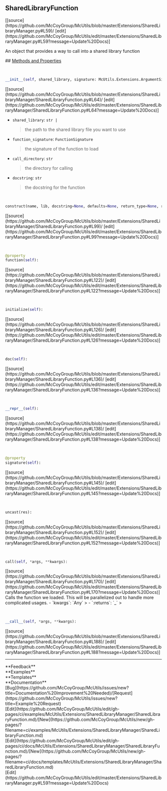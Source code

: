 ## <a id="McUtils.Extensions.SharedLibraryManager.SharedLibraryFunction">SharedLibraryFunction</a> 

<div class="docs-source-link" markdown="1">
[[source](https://github.com/McCoyGroup/McUtils/blob/master/Extensions/SharedLibraryManager.py#L59)/
[edit](https://github.com/McCoyGroup/McUtils/edit/master/Extensions/SharedLibraryManager.py#L59?message=Update%20Docs)]
</div>

An object that provides a way to call into a shared library function







<div class="collapsible-section">
 <div class="collapsible-section collapsible-section-header" markdown="1">
## <a class="collapse-link" data-toggle="collapse" href="#methods" markdown="1"> Methods and Properties</a> <a class="float-right" data-toggle="collapse" href="#methods"><i class="fa fa-chevron-down"></i></a>
 </div>
 <div class="collapsible-section collapsible-section-body collapse show" id="methods" markdown="1">
 
<a id="McUtils.Extensions.SharedLibraryManager.SharedLibraryFunction.__init__" class="docs-object-method">&nbsp;</a> 
```python
__init__(self, shared_library, signature: McUtils.Extensions.ArgumentSignature.FunctionSignature, defaults=None, docstring=None, call_directory=None, return_handler=None, prep_args=None): 
```
<div class="docs-source-link" markdown="1">
[[source](https://github.com/McCoyGroup/McUtils/blob/master/Extensions/SharedLibraryManager/SharedLibraryFunction.py#L64)/
[edit](https://github.com/McCoyGroup/McUtils/edit/master/Extensions/SharedLibraryManager/SharedLibraryFunction.py#L64?message=Update%20Docs)]
</div>

  - `shared_library`: `str |`
    > the path to the shared library file you want to use
  - `function_signature`: `FunctionSignature`
    > the signature of the function to load
  - `call_directory`: `str`
    > the directory for calling
  - `docstring`: `str`
    > the docstring for the function


<a id="McUtils.Extensions.SharedLibraryManager.SharedLibraryFunction.construct" class="docs-object-method">&nbsp;</a> 
```python
construct(name, lib, docstring=None, defaults=None, return_type=None, return_handler=None, **args): 
```
<div class="docs-source-link" markdown="1">
[[source](https://github.com/McCoyGroup/McUtils/blob/master/Extensions/SharedLibraryManager/SharedLibraryFunction.py#L99)/
[edit](https://github.com/McCoyGroup/McUtils/edit/master/Extensions/SharedLibraryManager/SharedLibraryFunction.py#L99?message=Update%20Docs)]
</div>


<a id="McUtils.Extensions.SharedLibraryManager.SharedLibraryFunction.function" class="docs-object-method">&nbsp;</a> 
```python
@property
function(self): 
```
<div class="docs-source-link" markdown="1">
[[source](https://github.com/McCoyGroup/McUtils/blob/master/Extensions/SharedLibraryManager/SharedLibraryFunction.py#L122)/
[edit](https://github.com/McCoyGroup/McUtils/edit/master/Extensions/SharedLibraryManager/SharedLibraryFunction.py#L122?message=Update%20Docs)]
</div>


<a id="McUtils.Extensions.SharedLibraryManager.SharedLibraryFunction.initialize" class="docs-object-method">&nbsp;</a> 
```python
initialize(self): 
```
<div class="docs-source-link" markdown="1">
[[source](https://github.com/McCoyGroup/McUtils/blob/master/Extensions/SharedLibraryManager/SharedLibraryFunction.py#L126)/
[edit](https://github.com/McCoyGroup/McUtils/edit/master/Extensions/SharedLibraryManager/SharedLibraryFunction.py#L126?message=Update%20Docs)]
</div>


<a id="McUtils.Extensions.SharedLibraryManager.SharedLibraryFunction.doc" class="docs-object-method">&nbsp;</a> 
```python
doc(self): 
```
<div class="docs-source-link" markdown="1">
[[source](https://github.com/McCoyGroup/McUtils/blob/master/Extensions/SharedLibraryManager/SharedLibraryFunction.py#L136)/
[edit](https://github.com/McCoyGroup/McUtils/edit/master/Extensions/SharedLibraryManager/SharedLibraryFunction.py#L136?message=Update%20Docs)]
</div>


<a id="McUtils.Extensions.SharedLibraryManager.SharedLibraryFunction.__repr__" class="docs-object-method">&nbsp;</a> 
```python
__repr__(self): 
```
<div class="docs-source-link" markdown="1">
[[source](https://github.com/McCoyGroup/McUtils/blob/master/Extensions/SharedLibraryManager/SharedLibraryFunction.py#L138)/
[edit](https://github.com/McCoyGroup/McUtils/edit/master/Extensions/SharedLibraryManager/SharedLibraryFunction.py#L138?message=Update%20Docs)]
</div>


<a id="McUtils.Extensions.SharedLibraryManager.SharedLibraryFunction.signature" class="docs-object-method">&nbsp;</a> 
```python
@property
signature(self): 
```
<div class="docs-source-link" markdown="1">
[[source](https://github.com/McCoyGroup/McUtils/blob/master/Extensions/SharedLibraryManager/SharedLibraryFunction.py#L145)/
[edit](https://github.com/McCoyGroup/McUtils/edit/master/Extensions/SharedLibraryManager/SharedLibraryFunction.py#L145?message=Update%20Docs)]
</div>


<a id="McUtils.Extensions.SharedLibraryManager.SharedLibraryFunction.uncast" class="docs-object-method">&nbsp;</a> 
```python
uncast(res): 
```
<div class="docs-source-link" markdown="1">
[[source](https://github.com/McCoyGroup/McUtils/blob/master/Extensions/SharedLibraryManager/SharedLibraryFunction.py#L152)/
[edit](https://github.com/McCoyGroup/McUtils/edit/master/Extensions/SharedLibraryManager/SharedLibraryFunction.py#L152?message=Update%20Docs)]
</div>


<a id="McUtils.Extensions.SharedLibraryManager.SharedLibraryFunction.call" class="docs-object-method">&nbsp;</a> 
```python
call(self, *args, **kwargs): 
```
<div class="docs-source-link" markdown="1">
[[source](https://github.com/McCoyGroup/McUtils/blob/master/Extensions/SharedLibraryManager/SharedLibraryFunction.py#L170)/
[edit](https://github.com/McCoyGroup/McUtils/edit/master/Extensions/SharedLibraryManager/SharedLibraryFunction.py#L170?message=Update%20Docs)]
</div>
Calls the function we loaded.
This will be parallelized out to handle more complicated usages.
  - `kwargs`: `Any`
    > 
  - `:returns`: `_`
    >


<a id="McUtils.Extensions.SharedLibraryManager.SharedLibraryFunction.__call__" class="docs-object-method">&nbsp;</a> 
```python
__call__(self, *args, **kwargs): 
```
<div class="docs-source-link" markdown="1">
[[source](https://github.com/McCoyGroup/McUtils/blob/master/Extensions/SharedLibraryManager/SharedLibraryFunction.py#L188)/
[edit](https://github.com/McCoyGroup/McUtils/edit/master/Extensions/SharedLibraryManager/SharedLibraryFunction.py#L188?message=Update%20Docs)]
</div>
 </div>
</div>












---


<div markdown="1" class="text-secondary">
<div class="container">
  <div class="row">
   <div class="col" markdown="1">
**Feedback**   
</div>
   <div class="col" markdown="1">
**Examples**   
</div>
   <div class="col" markdown="1">
**Templates**   
</div>
   <div class="col" markdown="1">
**Documentation**   
</div>
   <div class="col" markdown="1">
   
</div>
   <div class="col" markdown="1">
   
</div>
   <div class="col" markdown="1">
   
</div>
</div>
  <div class="row">
   <div class="col" markdown="1">
[Bug](https://github.com/McCoyGroup/McUtils/issues/new?title=Documentation%20Improvement%20Needed)/[Request](https://github.com/McCoyGroup/McUtils/issues/new?title=Example%20Request)   
</div>
   <div class="col" markdown="1">
[Edit](https://github.com/McCoyGroup/McUtils/edit/gh-pages/ci/examples/McUtils/Extensions/SharedLibraryManager/SharedLibraryFunction.md)/[New](https://github.com/McCoyGroup/McUtils/new/gh-pages/?filename=ci/examples/McUtils/Extensions/SharedLibraryManager/SharedLibraryFunction.md)   
</div>
   <div class="col" markdown="1">
[Edit](https://github.com/McCoyGroup/McUtils/edit/gh-pages/ci/docs/McUtils/Extensions/SharedLibraryManager/SharedLibraryFunction.md)/[New](https://github.com/McCoyGroup/McUtils/new/gh-pages/?filename=ci/docs/templates/McUtils/Extensions/SharedLibraryManager/SharedLibraryFunction.md)   
</div>
   <div class="col" markdown="1">
[Edit](https://github.com/McCoyGroup/McUtils/edit/master/Extensions/SharedLibraryManager.py#L59?message=Update%20Docs)   
</div>
   <div class="col" markdown="1">
   
</div>
   <div class="col" markdown="1">
   
</div>
   <div class="col" markdown="1">
   
</div>
</div>
</div>
</div>